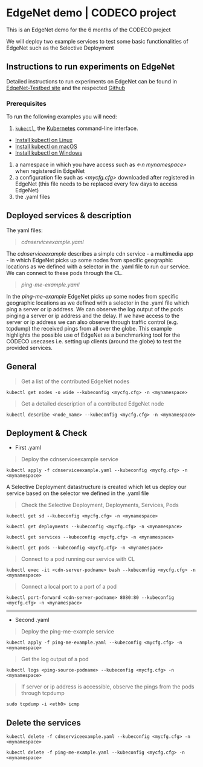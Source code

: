 # EdgeNet demo | CODECO project
This is an EdgeNet demo for the 6 months of the CODECO project

We will deploy two example services to test some basic functionalities of EdgeNet such as the Selective Deployment

## Instructions to run experiments on EdgeNet
Detailed instructions to run experiments on EdgeNet can be found in [EdgeNet-Testbed site](https://www.edge-net.org/pages/running-experiments.html) and the respected [Github](https://github.com/EdgeNet-project/edgenet)

### Prerequisites
To run the following examples you will need:
1. [``kubectl``](https://kubernetes.io/docs/reference/kubectl/overview/), the [Kubernetes](https://kubernetes.io/) command-line interface.

- [Install kubectl on Linux](https://kubernetes.io/docs/tasks/tools/install-kubectl-linux)
- [Install kubectl on macOS](https://kubernetes.io/docs/tasks/tools/install-kubectl-macos)
- [Install kubectl on Windows](https://kubernetes.io/docs/tasks/tools/install-kubectl-windows)
1. a namespace in which you have access such as *<-n mynamespace>* when registered in EdgeNet
1. a configuration file such as *<mycfg.cfg>* downloaded after registered in EdgeNet (this file needs to be replaced every few days to access EdgeNet)
1. the .yaml files


## Deployed services & description
The yaml files:
> *cdnserviceexample.yaml*

The *cdnserviceexample* describes a simple cdn service - a multimedia app - in which EdgeNet picks up some nodes from specific geographic locations as we defined with a selector in the .yaml file to run our service. We can connect to these pods through the CL.

> *ping-me-example.yaml*

In the *ping-me-example* EdgeNet picks up some nodes from specific geographic locations as we defined with a selector in the .yaml file which ping a server or ip address. We can observe the log output of the pods pinging a server or ip address and the delay. If we have access to the server or ip address we can also observe through traffic control (e.g. tcpdump) the received pings from all over the globe. This example highlights the possible use of EdgeNet as a benchmarking tool for the CODECO usecases i.e. setting up clients (around the globe) to test the provided services.


## General
> Get a list of the contributed EdgeNet nodes
~~~~
kubectl get nodes -o wide --kubeconfig <mycfg.cfg> -n <mynamespace>
~~~~
> Get a detailed description of a contributed EdgeNet node
~~~~
kubectl describe <node_name> --kubeconfig <mycfg.cfg> -n <mynamespace>
~~~~

## Deployment & Check
+ First .yaml
> Deploy the cdnserviceexample service
~~~~
kubectl apply -f cdnserviceexample.yaml --kubeconfig <mycfg.cfg> -n <mynamespace>
~~~~
A Selective Deployment datastructure is created which let us deploy our service based on the selector we defined in the .yaml file
> Check the Selective Deployment, Deployments, Services, Pods
~~~~
kubectl get sd --kubeconfig <mycfg.cfg> -n <mynamespace>
~~~~
~~~~
kubectl get deployments --kubeconfig <mycfg.cfg> -n <mynamespace>
~~~~
~~~~
kubectl get services --kubeconfig <mycfg.cfg> -n <mynamespace>
~~~~
~~~~
kubectl get pods --kubeconfig <mycfg.cfg> -n <mynamespace>
~~~~

> Connect to a pod running our service with CL
~~~~
kubectl exec -it <cdn-server-podname> bash --kubeconfig <mycfg.cfg> -n <mynamespace>
~~~~
> Connect a local port to a port of a pod
~~~~
kubectl port-forward <cdn-server-podname> 8080:80 --kubeconfig <mycfg.cfg> -n <mynamespace>
~~~~


---
+ Second .yaml
> Deploy the ping-me-example service
~~~~
kubectl apply -f ping-me-example.yaml --kubeconfig <mycfg.cfg> -n <mynamespace>
~~~~
> Get the log output of a pod
~~~~
kubectl logs <ping-source-podname> --kubeconfig <mycfg.cfg> -n <mynamespace>
~~~~
> If server or ip address is accessible, observe the pings from the pods through tcpdump
~~~~
sudo tcpdump -i <eth0> icmp
~~~~

## Delete the services
~~~~
kubectl delete -f cdnserviceexample.yaml --kubeconfig <mycfg.cfg> -n <mynamespace>
~~~~
~~~~
kubectl delete -f ping-me-example.yaml --kubeconfig <mycfg.cfg> -n <mynamespace>
~~~~
